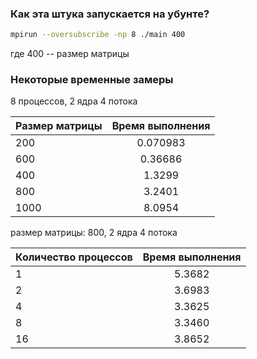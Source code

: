 ### Как эта штука запускается на убунте?

```bash
mpirun --oversubscribe -np 8 ./main 400
```

где 400 -- размер матрицы

### Некоторые временные замеры

8 процессов, 2 ядра 4 потока

| Размер матрицы | Время выполнения |
| ------------- |:----------------:|
| 200           |     0.070983     |
| 600           |     0.36686      |
| 400           |      1.3299      |
| 800           |      3.2401      |
| 1000          |      8.0954      |

размер матрицы: 800, 2 ядра 4 потока

| Количество процессов | Время выполнения |
| ----------- |:----------------:|
| 1           |      5.3682      |
| 2           |      3.6983      |
| 4           |      3.3625      |
| 8           |      3.3460      |
| 16          |  3.8652          |